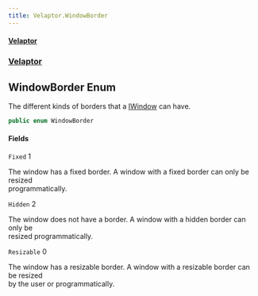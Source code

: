 ```yaml
---
title: Velaptor.WindowBorder
---
```


#### [Velaptor](Namespaces.md 'Velaptor Namespaces')
### [Velaptor](Velaptor.md 'Velaptor')

## WindowBorder Enum

The different kinds of borders that a [IWindow](Velaptor.UI.IWindow.md 'Velaptor.UI.IWindow') can have.

```csharp
public enum WindowBorder
```
#### Fields

<a name='Velaptor.WindowBorder.Fixed'></a>

`Fixed` 1

The window has a fixed border. A window with a fixed border can only be resized  
programmatically.

<a name='Velaptor.WindowBorder.Hidden'></a>

`Hidden` 2

The window does not have a border. A window with a hidden border can only be  
resized programmatically.

<a name='Velaptor.WindowBorder.Resizable'></a>

`Resizable` 0

The window has a resizable border. A window with a resizable border can be resized  
by the user or programmatically.